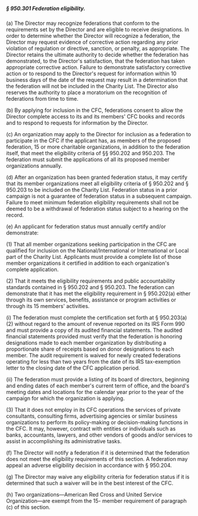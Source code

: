##### § 950.301 Federation eligibility. #####

(a) The Director may recognize federations that conform to the requirements set by the Director and are eligible to receive designations. In order to determine whether the Director will recognize a federation, the Director may request evidence of corrective action regarding any prior violation of regulation or directive, sanction, or penalty, as appropriate. The Director retains the ultimate authority to decide whether the federation has demonstrated, to the Director's satisfaction, that the federation has taken appropriate corrective action. Failure to demonstrate satisfactory corrective action or to respond to the Director's request for information within 10 business days of the date of the request may result in a determination that the federation will not be included in the Charity List. The Director also reserves the authority to place a moratorium on the recognition of federations from time to time.

(b) By applying for inclusion in the CFC, federations consent to allow the Director complete access to its and its members' CFC books and records and to respond to requests for information by the Director.

(c) An organization may apply to the Director for inclusion as a federation to participate in the CFC if the applicant has, as members of the proposed federation, 15 or more charitable organizations, in addition to the federation itself, that meet the eligibility criteria of §§ 950.202 and 950.203. The federation must submit the applications of all its proposed member organizations annually.

(d) After an organization has been granted federation status, it may certify that its member organizations meet all eligibility criteria of § 950.202 and § 950.203 to be included on the Charity List. Federation status in a prior campaign is not a guarantee of federation status in a subsequent campaign. Failure to meet minimum federation eligibility requirements shall not be deemed to be a withdrawal of federation status subject to a hearing on the record.

(e) An applicant for federation status must annually certify and/or demonstrate:

(1) That all member organizations seeking participation in the CFC are qualified for inclusion on the National/International or International or Local part of the Charity List. Applicants must provide a complete list of those member organizations it certified in addition to each organization's complete application.

(2) That it meets the eligibility requirements and public accountability standards contained in § 950.202 and § 950.203. The federation can demonstrate that it has met the eligibility requirement in § 950.202(a) either through its own services, benefits, assistance or program activities or through its 15 members' activities.

(i) The federation must complete the certification set forth at § 950.203(a)(2) without regard to the amount of revenue reported on its IRS Form 990 and must provide a copy of its audited financial statements. The audited financial statements provided must verify that the federation is honoring designations made to each member organization by distributing a proportionate share of receipts based on donor designations to each member. The audit requirement is waived for newly created federations operating for less than two years from the date of its IRS tax-exemption letter to the closing date of the CFC application period.

(ii) The federation must provide a listing of its board of directors, beginning and ending dates of each member's current term of office, and the board's meeting dates and locations for the calendar year prior to the year of the campaign for which the organization is applying.

(3) That it does not employ in its CFC operations the services of private consultants, consulting firms, advertising agencies or similar business organizations to perform its policy-making or decision-making functions in the CFC. It may, however, contract with entities or individuals such as banks, accountants, lawyers, and other vendors of goods and/or services to assist in accomplishing its administrative tasks.

(f) The Director will notify a federation if it is determined that the federation does not meet the eligibility requirements of this section. A federation may appeal an adverse eligibility decision in accordance with § 950.204.

(g) The Director may waive any eligibility criteria for federation status if it is determined that such a waiver will be in the best interest of the CFC.

(h) Two organizations—American Red Cross and United Service Organization—are exempt from the 15- member requirement of paragraph (c) of this section.